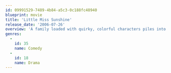 ```yaml
---
id: 09991529-7489-4b84-a5c3-0c188fc48940
blueprint: movie
title: 'Little Miss Sunshine'
release_date: '2006-07-26'
overview: 'A family loaded with quirky, colorful characters piles into an old van and road trips to California for little Olive to compete in a beauty pageant.'
genres:
  -
    id: 35
    name: Comedy
  -
    id: 18
    name: Drama
---
```

